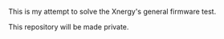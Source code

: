 This is my attempt to solve the Xnergy's general firmware test.

This repository will be made private.